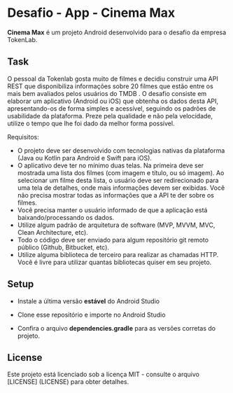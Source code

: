 # Desafio - App - Cinema Max


**Cinema Max** é um projeto Android desenvolvido para o desafio da empresa TokenLab.

## Task
O pessoal da Tokenlab gosta muito de filmes e decidiu construir uma API REST que disponibiliza informações sobre 20 filmes que estão entre os mais bem avaliados pelos usuários do TMDB .
O desafio consiste em elaborar um aplicativo (Android ou iOS) que obtenha os dados desta API, apresentando-os de forma simples e acessível, seguindo os padrões de usabilidade da plataforma. Preze pela qualidade e não pela velocidade, utilize o tempo que lhe foi dado da melhor forma possível.

Requisitos:
* O projeto deve ser desenvolvido com tecnologias nativas da plataforma (Java ou Kotlin para Android e Swift para iOS).
* O aplicativo deve ter no mínimo duas telas. Na primeira deve ser mostrada uma lista dos filmes (com imagem e título, ou só imagem). Ao selecionar um filme desta lista, o usuário deve ser redirecionado para uma tela de detalhes, onde mais informações devem ser exibidas. Você não precisa mostrar todas as informações que a API te der sobre os filmes.
* Você precisa manter o usuário informado de que a aplicação está baixando/processando os dados.
* Utilize algum padrão de arquitetura de software (MVP, MVVM, MVC, Clean Architecture, etc).
* Todo o código deve ser enviado para algum repositório git remoto público (Github, Bitbucket, etc).
* Utilize alguma biblioteca de terceiro para realizar as chamadas HTTP. Você é livre para utilizar quantas bibliotecas quiser em seu projeto.

## Setup

- Instale a última versão **estável** do Android Studio

- Clone esse repositório e importe no Android Studio

- Confira o arquivo **dependencies.gradle** para as versões corretas do projeto.

## License

Este projeto está licenciado sob a licença MIT - consulte o arquivo [LICENSE] (LICENSE) para obter detalhes.

